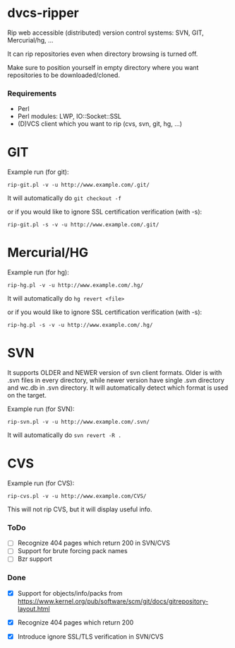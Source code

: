dvcs-ripper
===========

Rip web accessible (distributed) version control systems: SVN, GIT, Mercurial/hg, ...

It can rip repositories even when directory browsing is turned off. 

Make sure to position yourself in empty directory where you want repositories to be downloaded/cloned.

### Requirements

- Perl
- Perl modules: LWP, IO::Socket::SSL
- (D)VCS client which you want to rip (cvs, svn, git, hg, ...)


GIT
===========
Example run (for git):

`rip-git.pl -v -u http://www.example.com/.git/`

It will automatically do `git checkout -f`

or if you would like to ignore SSL certification verification (with -s):

`rip-git.pl -s -v -u http://www.example.com/.git/`

Mercurial/HG
===========
Example run (for hg):

`rip-hg.pl -v -u http://www.example.com/.hg/`

It will automatically do `hg revert <file>`

or if you would like to ignore SSL certification verification (with -s):

`rip-hg.pl -s -v -u http://www.example.com/.hg/`


SVN
===========
It supports OLDER and NEWER version of svn client formats. Older is with .svn files in every directory, while
newer version have single .svn directory and wc.db in .svn directory. It will automatically detect which 
format is used on the target.

Example run (for SVN):

`rip-svn.pl -v -u http://www.example.com/.svn/`

It will automatically do `svn revert -R .`

CVS
===========
Example run (for CVS):

`rip-cvs.pl -v -u http://www.example.com/CVS/`

This will not rip CVS, but it will display useful info.

### ToDo
- [ ] Recognize 404 pages which return 200 in SVN/CVS
- [ ] Support for brute forcing pack names 
- [ ] Bzr support

### Done
- [x] Support for objects/info/packs from https://www.kernel.org/pub/software/scm/git/docs/gitrepository-layout.html
- [x] Recognize 404 pages which return 200 
- [x] Introduce ignore SSL/TLS verification in SVN/CVS

